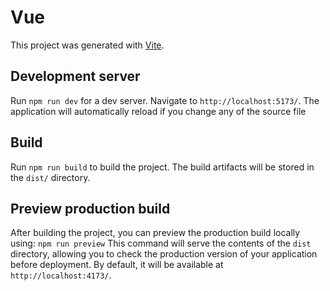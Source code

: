 # Vue

This project was generated with [Vite](https://vitejs.dev/).

## Development server

Run `npm run dev` for a dev server. Navigate to `http://localhost:5173/`. The application will automatically reload if you change any of the source file

## Build

Run `npm run build` to build the project. The build artifacts will be stored in the `dist/` directory.

## Preview production build

After building the project, you can preview the production build locally using:  `npm run preview` 
This command will serve the contents of the `dist` directory, allowing you to check the production version of your application before deployment. By default, it will be available at `http://localhost:4173/`.